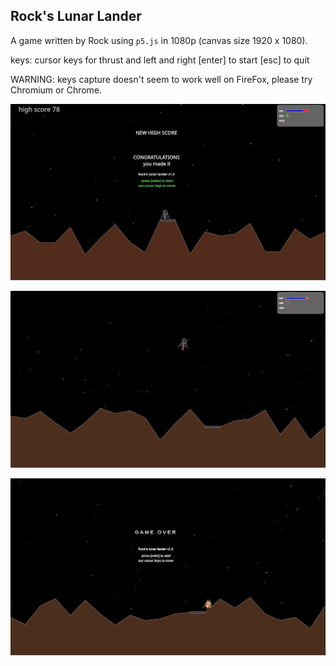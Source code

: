 ## Rock's Lunar Lander
A game written by Rock using `p5.js` in 1080p (canvas size 1920 x 1080).

keys: cursor keys for thrust and left and right
[enter] to start
[esc] to quit

WARNING: keys capture doesn't seem to work well on FireFox, please try Chromium or Chrome.


![landed](screenshots/lander1.png "Landed!")

![action](screenshots/lander2.png "and... Action!")

![crashed](screenshots/lander3.png "Game Over")


